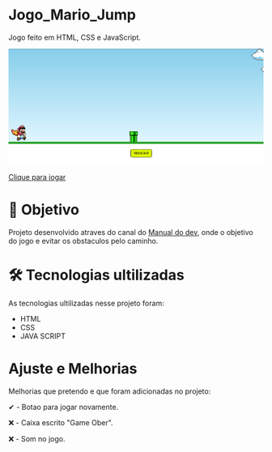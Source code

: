 # Jogo_Mario_Jump
Jogo feito em HTML, CSS e JavaScript.

![Mario](https://github.com/biell-lopes/Jogo_Mario_Jump/blob/main/images/.png)

<a href="https://biell-lopes.github.io/Jogo_Mario_Jump/">Clique para jogar</a>

# 🎯 Objetivo
Projeto desenvolvido atraves do canal do <a href="https://www.youtube.com/c/ManualdoDev">Manual do dev</a>, onde o objetivo do jogo e evitar os obstaculos pelo caminho.

# 🛠️ Tecnologias ultilizadas
As tecnologias ultilizadas nesse projeto foram:
- HTML
- CSS
- JAVA SCRIPT

# Ajuste e Melhorias
Melhorias que pretendo e que foram adicionadas no projeto:

 ✔ - Botao para jogar novamente.
 
❌ - Caixa escrito "Game Ober".

❌ - Som no jogo.

